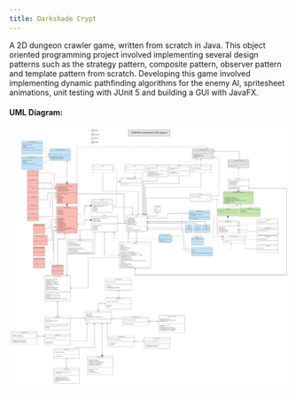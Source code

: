 ```yaml
---
title: Darkshade Crypt
---
```

A 2D dungeon crawler game, written from scratch in Java. This object oriented programming project involved implementing
several design patterns such as the strategy pattern, composite pattern, observer pattern and template pattern from scratch. Developing this game involved implementing dynamic pathfinding algorithms for the enemy AI, spritesheet animations, unit testing with JUnit 5 and building a GUI with JavaFX.   

#### UML Diagram:
![](https://github.com/Tymotex/DarkshadeCrypt/blob/master/UML.png?raw=true)


